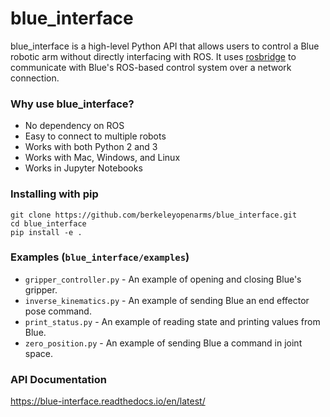 # blue_interface
blue_interface is a high-level Python API that allows users to control a Blue robotic arm without directly interfacing with ROS. It uses [rosbridge](https://github.com/RobotWebTools/rosbridge_suite) to communicate with Blue's ROS-based control system over a network connection.

### Why use blue_interface?
- No dependency on ROS
- Easy to connect to multiple robots
- Works with both Python 2 and 3
- Works with Mac, Windows, and Linux
- Works in Jupyter Notebooks

### Installing with pip
```
git clone https://github.com/berkeleyopenarms/blue_interface.git
cd blue_interface
pip install -e .
```

### Examples (`blue_interface/examples`)
  - `gripper_controller.py` - An example of opening and closing Blue's gripper.
  - `inverse_kinematics.py` - An example of sending Blue an end effector pose command.
  - `print_status.py` - An example of reading state and printing values from Blue.
  - `zero_position.py` - An example of sending Blue a command in joint space.

### API Documentation
https://blue-interface.readthedocs.io/en/latest/
